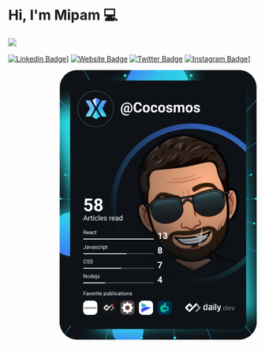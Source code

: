 
<!-- <a href="https://app.daily.dev/DailyDevTips"><img src="https://github.com/cocosmos/cocosmos/blob/master/devcard.svg" width="400" alt="Cocosmos Dev Card"/></a> -->

# Hi, I'm Mipam :computer:
![](https://komarev.com/ghpvc/?username=edorado93)

[![Linkedin Badge](https://img.shields.io/badge/-LinkedIn-0e76a8?style=flat-square&logo=Linkedin&logoColor=white)](https://linkedin.com/in/mipamguillot/)]
[![Website Badge](https://img.shields.io/badge/Website-3b5998?style=flat-square&logo=google-chrome&logoColor=white)](https://mipam.dev/)
[![Twitter Badge](https://img.shields.io/badge/-Twitter-00acee?style=flat-square&logo=Twitter&logoColor=white)](https://twitter.com/cocoricosmos)
[![Instagram Badge](https://img.shields.io/badge/-Instagram-e4405f?style=flat-square&logo=Instagram&logoColor=white)](https://instagram.com/cocoricosmos)]

<!-- markdownlint-disable MD033 -->
<a href="https://app.daily.dev/cocosmos"><img src="https://github.com/cocosmos/cocosmos/blob/main/devcard.svg" width="400" align="right" alt="Cocosmos Dev Card"/></a>
<!-- markdownlint-enable MD033 -->
